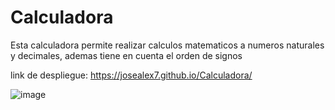 # Calculadora
Esta calculadora permite realizar calculos matematicos a numeros naturales y decimales, ademas tiene en cuenta el orden de signos 

link de despliegue: https://josealex7.github.io/Calculadora/

![image](https://user-images.githubusercontent.com/89882027/151441678-701b83bd-f0ef-41a2-b1d8-59ff1a5dabb3.png)
